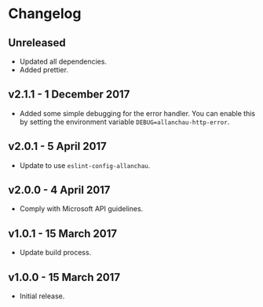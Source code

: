 # Changelog

## Unreleased

- Updated all dependencies.
- Added prettier.

## v2.1.1 - 1 December 2017

- Added some simple debugging for the error handler. You can enable this by setting the environment variable `DEBUG=allanchau-http-error`.

## v2.0.1 - 5 April 2017

- Update to use `eslint-config-allanchau`.

## v2.0.0 - 4 April 2017

- Comply with Microsoft API guidelines.

## v1.0.1 - 15 March 2017

- Update build process.

## v1.0.0 - 15 March 2017

- Initial release.
